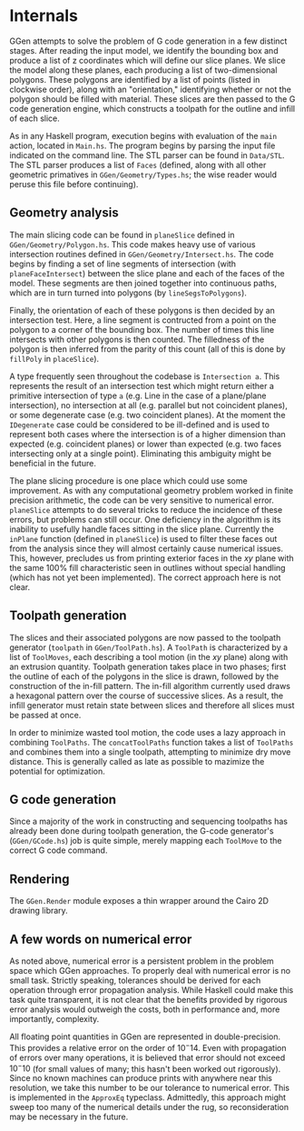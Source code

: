 # Internals

GGen attempts to solve the problem of G code generation in a few distinct
stages. After reading the input model, we identify the bounding box and produce
a list of z coordinates which will define our slice planes. We slice the model
along these planes, each producing a list of two-dimensional polygons. These
polygons are identified by a list of points (listed in clockwise order), along
with an "orientation," identifying whether or not the polygon should be filled
with material. These slices are then passed to the G code generation engine,
which constructs a toolpath for the outline and infill of each slice.

As in any Haskell program, execution begins with evaluation of the `main`
action, located in `Main.hs`. The program begins by parsing the input file
indicated on the command line. The STL parser can be found in `Data/STL`. The
STL parser produces a list of `Faces` (defined, along with all other geometric
primatives in `GGen/Geometry/Types.hs`; the wise reader would peruse this file
before continuing).

## Geometry analysis

The main slicing code can be found in `planeSlice` defined in
`GGen/Geometry/Polygon.hs`. This code makes heavy use of various intersection
routines defined in `GGen/Geometry/Intersect.hs`. The code begins by finding a
set of line segments of intersection (with `planeFaceIntersect`) between the
slice plane and each of the faces of the model. These segments are then joined
together into continuous paths, which are in turn turned into polygons (by
`lineSegsToPolygons`).

Finally, the orientation of each of these polygons is then decided by an
intersection test. Here, a line segment is contructed from a point on the
polygon to a corner of the bounding box. The number of times this line
intersects with other polygons is then counted. The filledness of the polygon
is then inferred from the parity of this count (all of this is done by
`fillPoly` in `placeSlice`).

A type frequently seen throughout the codebase is `Intersection a`. This
represents the result of an intersection test which might return either a
primitive intersection of type `a` (e.g. Line in the case of a plane/plane
intersection), no intersection at all (e.g. parallel but not coincident
planes), or some degenerate case (e.g. two coincident planes). At the moment
the `IDegenerate` case could be considered to be ill-defined and is used to
represent both cases where the intersection is of a higher dimension than
expected (e.g. coincident planes) or lower than expected (e.g. two faces
intersecting only at a single point). Eliminating this ambiguity might be
beneficial in the future.

The plane slicing procedure is one place which could use some improvement. As
with any computational geometry problem worked in finite precision arithmetic,
the code can be very sensitive to numerical error. `planeSlice` attempts to do
several tricks to reduce the incidence of these errors, but problems can still
occur. One deficiency in the algorithm is its inability to usefully handle
faces sitting in the slice plane. Currently the `inPlane` function (defined in
`planeSlice`) is used to filter these faces out from the analysis since they
will almost certainly cause numerical issues. This, however, precludes us from
printing exterior faces in the $xy$ plane with the same 100% fill characteristic
seen in outlines without special handling (which has not yet been implemented).
The correct approach here is not clear.

## Toolpath generation

The slices and their associated polygons are now passed to the toolpath
generator (`toolpath` in `GGen/ToolPath.hs`). A `ToolPath` is characterized by
a list of `ToolMoves`, each describing a tool motion (in the $xy$ plane) along
with an extrusion quantity. Toolpath generation takes place in two phases;
first the outline of each of the polygons in the slice is drawn, followed by
the construction of the in-fill pattern. The in-fill algorithm currently used
draws a hexagonal pattern over the course of successive slices. As a result,
the infill generator must retain state between slices and therefore all slices
must be passed at once.

In order to minimize wasted tool motion, the code uses a lazy approach in
combining `ToolPaths`. The `concatToolPaths` function takes a list of
`ToolPaths` and combines them into a single toolpath, attempting to minimize
dry move distance. This is generally called as late as possible to mazimize the
potential for optimization.

## G code generation

Since a majority of the work in constructing and sequencing toolpaths has
already been done during toolpath generation, the G-code generator's
(`GGen/GCode.hs`) job is quite simple, merely mapping each `ToolMove` to the
correct G code command.

## Rendering

The `GGen.Render` module exposes a thin wrapper around the Cairo 2D drawing
library.

## A few words on numerical error

As noted above, numerical error is a persistent problem in the problem space
which GGen approaches. To properly deal with numerical error is no small task.
Strictly speaking, tolerances should be derived for each operation through
error propagation analysis. While Haskell could make this task quite
transparent, it is not clear that the benefits provided by rigorous error
analysis would outweigh the costs, both in performance and, more importantly,
complexity.

All floating point quantities in GGen are represented in
double-precision. This provides a relative error on the order of $10^-14$. Even
with propagation of errors over many operations, it is believed that error
should not exceed $10^-10$ (for small values of many; this hasn't been worked
out rigorously). Since no known machines can produce prints with anywhere near
this resolution, we take this number to be our tolerance to numerical error.
This is implemented in the `ApproxEq` typeclass. Admittedly, this approach
might sweep too many of the numerical details under the rug, so reconsideration
may be necessary in the future.
